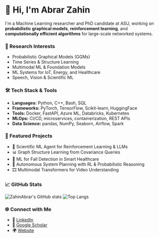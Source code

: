 # 👋 Hi, I'm Abrar Zahin

I'm a Machine Learning researcher and PhD candidate at ASU, working on **probabilistic graphical models**, **reinforcement learning**, and **computationally efficient algorithms** for large-scale networked systems.

### 🔬 Research Interests
- Probabilistic Graphical Models (GGMs)
- Time Series & Structure Learning
- Multimodal ML & Foundation Models
- ML Systems for IoT, Energy, and Healthcare
- Speech, Vision & Scientific ML

### 🛠️ Tech Stack & Tools
- **Languages:** Python, C++, Bash, SQL  
- **Frameworks:** PyTorch, TensorFlow, Scikit-learn, HuggingFace  
- **Tools:** Docker, FastAPI, Azure ML, Databricks, Kubernetes  
- **MLOps:** CI/CD, microservices, containerization, REST APIs  
- **Data Science:** pandas, NumPy, Seaborn, Airflow, Spark

### 🧠 Featured Projects
- 🧪 Scientific ML Agent for Reinforcement Learning & LLMs  
- 📊 Graph Structure Learning from Covariance Queries  
- 🏥 ML for Fall Detection in Smart Healthcare  
- 🤖 Autonomous System Planning with RL & Probabilistic Reasoning  
- 🎞️ Multimodal Transformers for Video Understanding

### 📈 GitHub Stats
![ZahinAbrar's GitHub stats](https://github-readme-stats.vercel.app/api?username=ZahinAbrar&show_icons=true&theme=radical)
![Top Langs](https://github-readme-stats.vercel.app/api/top-langs/?username=ZahinAbrar&layout=compact)

### 🌐 Connect with Me
- 🔗 [LinkedIn](https://linkedin.com/in/zahinabrar)
- 📝 [Google Scholar](https://scholar.google.com)
- 🌍 [Website](https://your-website-link.com) <!-- Replace with real link -->

